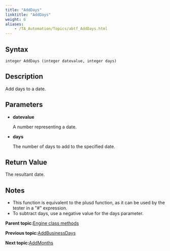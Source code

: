 ```yaml
--- 
title: "AddDays"
linktitle: "AddDays"
weight: 6
aliases: 
    - /TA_Automation/Topics/abtf_AddDays.html
---
```


## Syntax

`integer AddDays (integer datevalue, integer days)`

## Description

Add days to a date.

## Parameters

-   **datevalue**

    A number representing a date.

-   **days**

    The number of days to add to the specified date.


## Return Value

The resultant date.

## Notes

-   This function is equivalent to the plusd function, as it can be used by the tester in a "\#" expression.
-   To subtract days, use a negative value for the days parameter.

**Parent topic:**[Engine class methods](/TA_Automation/Topics/abtf_Engine_classes.html)

**Previous topic:**[AddBusinessDays](/TA_Automation/Topics/abtf_AddBusinessDays.html)

**Next topic:**[AddMonths](/TA_Automation/Topics/abtf_AddMonths.html)

